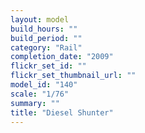 ```yaml
---
layout: model
build_hours: ""
build_period: ""
category: "Rail"
completion_date: "2009"
flickr_set_id: ""
flickr_set_thumbnail_url: ""
model_id: "140"
scale: "1/76"
summary: ""
title: "Diesel Shunter"
---
```



